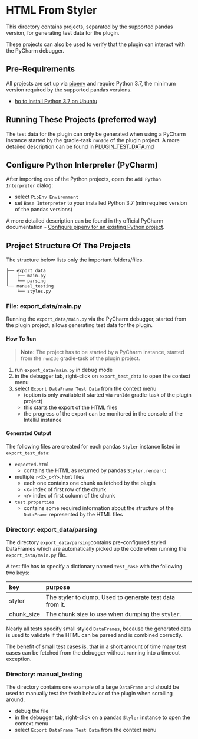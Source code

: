 # HTML From Styler
This directory contains projects, separated by the supported pandas version, for generating test data for the plugin.

These projects can also be used to verify that the plugin can interact with the PyCharm debugger.

## Pre-Requirements
All projects are set up via [pipenv](https://pypi.org/project/pipenv/) and require Python 3.7, the minimum version required by the supported pandas versions. 

- [ho to install Python 3.7 on Ubuntu](https://stackoverflow.com/questions/61430166/python-3-7-on-ubuntu-20-04)

## Running These Projects (preferred way)
The test data for the plugin can only be generated when using a PyCharm instance started by the gradle-task `runIde` of the plugin project.
A more detailed description can be found in [PLUGIN_TEST_DATA.md](../../plugin/docs/PLUGIN_TEST_DATA.md)

## Configure Python Interpreter (PyCharm)
After importing one of the Python projects, open the `Add Python Interpreter` dialog:
- select `PipEnv Environment`
- set `Base Interpreter` to your installed Python 3.7 (min required version of the pandas versions)

A more detailed description can be found in thy official PyCharm documentation - [Configure pipenv for an existing Python project](https://www.jetbrains.com/help/pycharm/pipenv.html#pipenv-existing-project).

## Project Structure Of The Projects
The structure below lists only the important folders/files.
```text
├── export_data
│   ├── main.py
│   └── parsing
└── manual_testing
    └── styles.py
```

### File: export_data/main.py
Running the `export_data/main.py` via the PyCharm debugger, started from the plugin project, allows generating test data for the plugin.

#### How To Run
>**Note:** The project has to be started by a PyCharm instance, started from the `runIde` gradle-task of the plugin project.

1. run `export_data/main.py` in debug mode
2. in the debugger tab, right-click on `export_test_data` to open the context menu
3. select `Export DataFrame Test Data` from the context menu
    - (option is only available if started via `runIde` gradle-task of the plugin project)
    - this starts the export of the HTML files
    - the progress of the export can be monitored in the console of the IntelliJ instance

#### Generated Output
The following files are created for each pandas `Styler` instance listed in `export_test_data`:
- `expected.html`
    - contains the HTML as returned by pandas `Styler.render()`
- multiple `r<X>_c<Y>.html` files
    - each one contains one chunk as fetched by the plugin
    - `<X>` index of first row of the chunk
    - `<Y>` index of first column of the chunk
- `test.properties`
    - contains some required information about the structure of the `DataFrame` represented by the HTML files

### Directory: export_data/parsing
The directory `export_data/parsing`contains pre-configured styled DataFrames which are automatically picked up the code when running the `export_data/main.py` file.

A test file has to specify a dictionary named `test_case` with the following two keys:

| key        | purpose                                                 |
|:-----------|:--------------------------------------------------------|
| styler     | The styler to dump. Used to generate test data from it. |
| chunk_size | The chunk size to use when dumping the `styler`.        |

Nearly all tests specify small styled `DataFrames`, because the generated data is used to validate if the HTML can be parsed and is combined correctly.

The benefit of small test cases is, that in a short amount of time many test cases can be fetched from the debugger without running into a timeout exception.

### Directory: manual_testing
The directory contains one example of a large `DataFrame` and should be used to manually test the fetch behavior of the plugin when scrolling around.

- debug the file
- in the debugger tab, right-click on a pandas `Styler` instance to open the context menu
- select `Export DataFrame Test Data` from the context menu